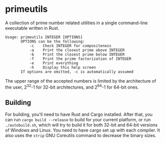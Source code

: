 # primeutils

A collection of prime number related utilities in a single command-line executable written in Rust.

```
Usage: primeutils INTEGER [OPTIONS]
       OPTIONS can be the following:
           -c    Check INTEGER for compositeness
           -a    Print the closest prime above INTEGER
           -b    Print the closest prime below INTEGER
           -f    Print the prime factorization of INTEGER
           -e    Print everything
           -h    Display this help screen
       If options are omitted, -c is automatically assumed
```

The upper range of the accepted numbers is limited by the architecture of the user, 2<sup>32</sup>-1 for 32-bit architectures, and 2<sup>64</sup>-1 for 64-bit ones.

## Building

For building, you'll need to have Rust and Cargo installed. After that, you can run `cargo build --release` to build for your current platform, or run `./autobuild.sh`, which will try to build it for both 32-bit and 64-bit versions of Windows and Linux. You need to have cargo set up with each compiler. It also uses the `strip` GNU Coreutils command to decrease the binary sizes.
